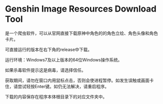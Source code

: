 # Genshin Image Resources Download Tool
是一个爬虫软件，可以从官网直接下载原神中角色的的角色立绘、角色头像和角色卡片。

可直接运行的版本在右下角的release中下载。

运行环境：Windows7及以上版本的64位Windows操作系统。

如果杀毒软件提示这是病毒，请选择信任。

获取期间，请勿在窗口内用鼠标点击，否则会使进程暂停。如发生误触或画面卡住，请尝试轻按Enter键。如仍无法解决，请重启程序。

下载的内容保存在程序本体根目录下的对应文件夹中。
